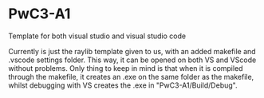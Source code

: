 # PwC3-A1
Template for both visual studio and visual studio code

Currently is just the raylib template given to us, with an added makefile and .vscode settings folder.
This way, it can be opened on both VS and VScode without problems.
Only thing to keep in mind is that when it is compiled through the makefile, it creates an .exe on the same folder as the makefile, whilst debugging with VS creates the .exe in "PwC3-A1/Build/Debug".

